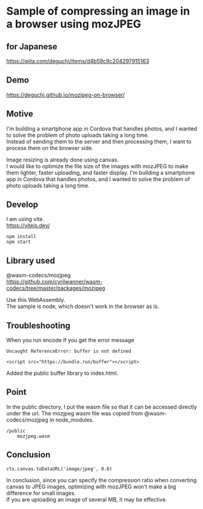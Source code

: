 # Sample of compressing an image in a browser using mozJPEG

## for Japanese

https://qiita.com/deguchi/items/d4b59c9c204297915163

## Demo

https://deguchi.github.io/mozjpeg-on-browser/

## Motive

I'm building a smartphone app in Cordova that handles photos, and I wanted to solve the problem of photo uploads taking a long time.  
Instead of sending them to the server and then processing them, I want to process them on the browser side.

Image resizing is already done using canvas.  
I would like to optimize the file size of the images with mozJPEG to make them lighter, faster uploading, and faster display.
I'm building a smartphone app in Cordova that handles photos, and I wanted to solve the problem of photo uploads taking a long time.  


## Develop

I am using vite.  
https://vitejs.dev/


```
npm install
npm start
```


## Library used

@wasm-codecs/mozjpeg  
https://github.com/cyrilwanner/wasm-codecs/tree/master/packages/mozjpeg

Use this WebAssembly.  
The sample is node, which doesn't work in the browser as is.

## Troubleshooting

When you run encode If you get the error message

```
Uncaught ReferenceError: buffer is not defined
```


```
<script src="https://bundle.run/buffer"></script>
```

Added the public buffer library to index.html.


## Point

In the public directory, I put the wasm file so that it can be accessed directly under the url.
The mozjpeg wasm file was copied from @wasm-codecs/mozjpeg in node_modules.

```
/public
    mozjpeg.wasm
```

## Conclusion


```
ctx.canvas.toDataURL('image/jpeg', 0.8)
```

In conclusion, since you can specify the compression ratio when converting canvas to JPEG images, optimizing with mozJPEG won't make a big difference for small images.  
If you are uploading an image of several MB, it may be effective.